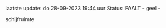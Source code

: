 laatste update: 
do 28-09-2023 19:44   uur 
Status: FAALT - geel - 
<div class="service Y">schijfruimte</div>